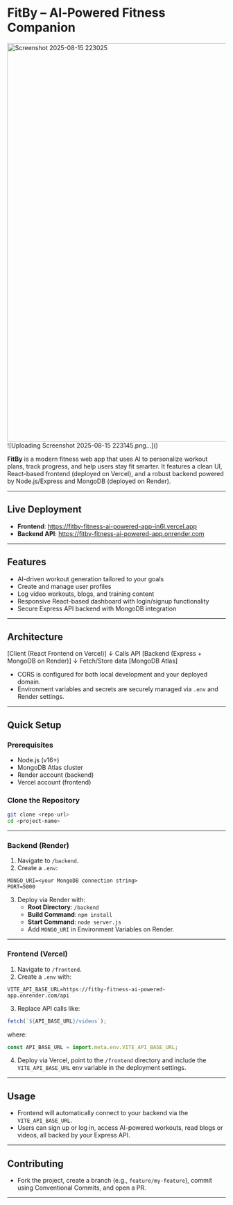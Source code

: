 # FitBy – AI‑Powered Fitness Companion
<img width="1896" height="916" alt="Screenshot 2025-08-15 223025" src="https://github.com/user-attachments/assets/c2fcbc20-ca51-4c1a-8346-c98bb99c5652" />
![Uploading Screenshot 2025-08-15 223145.png…]()


**FitBy** is a modern fitness web app that uses AI to personalize workout plans, track progress, and help users stay fit smarter. 
It features a clean UI, React-based frontend (deployed on Vercel), and a robust backend powered by Node.js/Express and MongoDB (deployed on Render).

---

## Live Deployment

- **Frontend**: https://fitby-fitness-ai-powered-app-in6l.vercel.app  
- **Backend API**: https://fitby-fitness-ai-powered-app.onrender.com

---

## Features

- AI-driven workout generation tailored to your goals  
- Create and manage user profiles  
- Log video workouts, blogs, and training content  
- Responsive React-based dashboard with login/signup functionality  
- Secure Express API backend with MongoDB integration  

---

## Architecture

[Client (React Frontend on Vercel)]
           ↓ Calls API
[Backend (Express + MongoDB on Render)]
           ↓ Fetch/Store data
[MongoDB Atlas]

- CORS is configured for both local development and your deployed domain.  
- Environment variables and secrets are securely managed via `.env` and Render settings.

---

## Quick Setup

### Prerequisites

- Node.js (v16+)
- MongoDB Atlas cluster
- Render account (backend)
- Vercel account (frontend)

### Clone the Repository

```bash
git clone <repo-url>
cd <project-name>
```

---

### Backend (Render)

1. Navigate to `/backend`.
2. Create a `.env`:

```
MONGO_URI=<your MongoDB connection string>
PORT=5000
```
3. Deploy via Render with:
   - **Root Directory**: `/backend`
   - **Build Command**: `npm install`
   - **Start Command**: `node server.js`
   - Add `MONGO_URI` in Environment Variables on Render.

---

### Frontend (Vercel)

1. Navigate to `/frontend`.
2. Create a `.env` with:
```
VITE_API_BASE_URL=https://fitby-fitness-ai-powered-app.onrender.com/api
```

3. Replace API calls like:
```js
fetch(`${API_BASE_URL}/videos`);
```
where:
```js
const API_BASE_URL = import.meta.env.VITE_API_BASE_URL;
```

4. Deploy via Vercel, point to the `/frontend` directory and include the `VITE_API_BASE_URL` env variable in the deployment settings.

---

## Usage

- Frontend will automatically connect to your backend via the `VITE_API_BASE_URL`.  
- Users can sign up or log in, access AI-powered workouts, read blogs or videos, all backed by your Express API.

---

## Contributing

- Fork the project, create a branch (e.g., `feature/my-feature`), commit using Conventional Commits, and open a PR.

---

